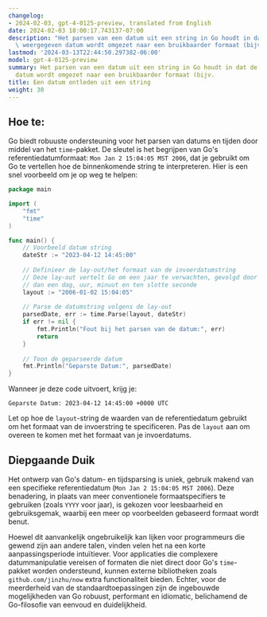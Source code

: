 ```yaml
---
changelog:
- 2024-02-03, gpt-4-0125-preview, translated from English
date: 2024-02-03 18:00:17.743137-07:00
description: "Het parsen van een datum uit een string in Go houdt in dat de als tekst\
  \ weergegeven datum wordt omgezet naar een bruikbaarder formaat (bijv. `time.Time`).\u2026"
lastmod: '2024-03-13T22:44:50.297382-06:00'
model: gpt-4-0125-preview
summary: Het parsen van een datum uit een string in Go houdt in dat de als tekst weergegeven
  datum wordt omgezet naar een bruikbaarder formaat (bijv.
title: Een datum ontleden uit een string
weight: 30
---
```


## Hoe te:
Go biedt robuuste ondersteuning voor het parsen van datums en tijden door middel van het `time`-pakket. De sleutel is het begrijpen van Go's referentiedatumformaat: `Mon Jan 2 15:04:05 MST 2006`, dat je gebruikt om Go te vertellen hoe de binnenkomende string te interpreteren. Hier is een snel voorbeeld om je op weg te helpen:

```go
package main

import (
	"fmt"
	"time"
)

func main() {
	// Voorbeeld datum string
	dateStr := "2023-04-12 14:45:00"
	
	// Definieer de lay-out/het formaat van de invoerdatumstring
	// Deze lay-out vertelt Go om een jaar te verwachten, gevolgd door een maand, 
	// dan een dag, uur, minuut en ten slotte seconde
	layout := "2006-01-02 15:04:05"
	
	// Parse de datumstring volgens de lay-out
	parsedDate, err := time.Parse(layout, dateStr)
	if err != nil {
		fmt.Println("Fout bij het parsen van de datum:", err)
		return
	}
	
	// Toon de geparseerde datum
	fmt.Println("Geparste Datum:", parsedDate)
}
```

Wanneer je deze code uitvoert, krijg je:

```
Geparste Datum: 2023-04-12 14:45:00 +0000 UTC
```

Let op hoe de `layout`-string de waarden van de referentiedatum gebruikt om het formaat van de invoerstring te specificeren. Pas de `layout` aan om overeen te komen met het formaat van je invoerdatums.

## Diepgaande Duik
Het ontwerp van Go's datum- en tijdsparsing is uniek, gebruik makend van een specifieke referentiedatum (`Mon Jan 2 15:04:05 MST 2006`). Deze benadering, in plaats van meer conventionele formaatspecifiers te gebruiken (zoals `YYYY` voor jaar), is gekozen voor leesbaarheid en gebruiksgemak, waarbij een meer op voorbeelden gebaseerd formaat wordt benut.

Hoewel dit aanvankelijk ongebruikelijk kan lijken voor programmeurs die gewend zijn aan andere talen, vinden velen het na een korte aanpassingsperiode intuïtiever. Voor applicaties die complexere datummanipulatie vereisen of formaten die niet direct door Go's `time`-pakket worden ondersteund, kunnen externe bibliotheken zoals `github.com/jinzhu/now` extra functionaliteit bieden. Echter, voor de meerderheid van de standaardtoepassingen zijn de ingebouwde mogelijkheden van Go robuust, performant en idiomatic, belichamend de Go-filosofie van eenvoud en duidelijkheid.
